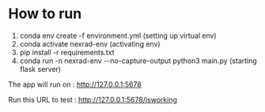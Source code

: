 # How to run

1. conda env create -f environment.yml (setting up virtual env)
2. conda activate nexrad-env (activating env)
3. pip install -r requirements.txt
4. conda run -n nexrad-env --no-capture-output python3 main.py (starting flask server)

The app will run on : http://127.0.0.1:5678

Run this URL to test : http://127.0.0.1:5678/isworking
